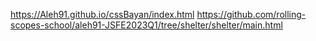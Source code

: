 https://Aleh91.github.io/cssBayan/index.html
https://github.com/rolling-scopes-school/aleh91-JSFE2023Q1/tree/shelter/shelter/main.html
